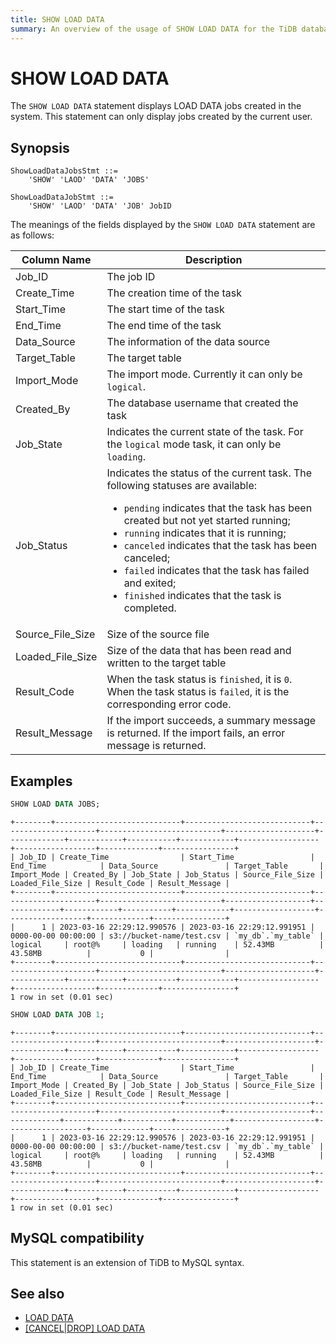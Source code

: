```yaml
---
title: SHOW LOAD DATA
summary: An overview of the usage of SHOW LOAD DATA for the TiDB database.
---
```


# SHOW LOAD DATA

The `SHOW LOAD DATA` statement displays LOAD DATA jobs created in the system. This statement can only display jobs created by the current user.

## Synopsis

```ebnf+diagram
ShowLoadDataJobsStmt ::=
    'SHOW' 'LAOD' 'DATA' 'JOBS'

ShowLoadDataJobStmt ::=
    'SHOW' 'LAOD' 'DATA' 'JOB' JobID
```

The meanings of the fields displayed by the `SHOW LOAD DATA` statement are as follows:

| Column Name      | Description                                                |
|------------------|------------------------------------------------------------|
| Job_ID           | The job ID                                                 |
| Create_Time      | The creation time of the task                              |
| Start_Time       | The start time of the task                                 |
| End_Time         | The end time of the task                                   |
| Data_Source      | The information of the data source                         |
| Target_Table     | The target table                                           |
| Import_Mode      | The import mode. Currently it can only be `logical`.       |
| Created_By       | The database username that created the task                |
| Job_State        | Indicates the current state of the task. For the `logical` mode task, it can only be `loading`. |
| Job_Status       | Indicates the status of the current task. The following statuses are available: <ul><li>`pending` indicates that the task has been created but not yet started running; </li><li>`running` indicates that it is running; </li><li>`canceled` indicates that the task has been canceled; </li><li>`failed` indicates that the task has failed and exited; </li><li>`finished` indicates that the task is completed. </li></ul>|
| Source_File_Size | Size of the source file                                     |
| Loaded_File_Size | Size of the data that has been read and written to the target table        |
| Result_Code      | When the task status is `finished`, it is `0`. When the task status is `failed`, it is the corresponding error code.  |
| Result_Message   | If the import succeeds, a summary message is returned. If the import fails, an error message is returned. |

## Examples

```sql
SHOW LOAD DATA JOBS;
```

```
+--------+----------------------------+----------------------------+---------------------+---------------------------+--------------------+-------------+------------+-----------+------------+------------------+------------------+-------------+----------------+
| Job_ID | Create_Time                | Start_Time                 | End_Time            | Data_Source               | Target_Table       | Import_Mode | Created_By | Job_State | Job_Status | Source_File_Size | Loaded_File_Size | Result_Code | Result_Message |
+--------+----------------------------+----------------------------+---------------------+---------------------------+-------------------+-------------+------------+-----------+------------+------------------+------------------+-------------+----------------+
|      1 | 2023-03-16 22:29:12.990576 | 2023-03-16 22:29:12.991951 | 0000-00-00 00:00:00 | s3://bucket-name/test.csv | `my_db`.`my_table` | logical     | root@%     | loading   | running    | 52.43MB          | 43.58MB          |           0 |                |
+--------+----------------------------+----------------------------+---------------------+---------------------------+--------------------+-------------+------------+-----------+------------+------------------+------------------+-------------+----------------+
1 row in set (0.01 sec)
```

```sql
SHOW LOAD DATA JOB 1;
```

```
+--------+----------------------------+----------------------------+---------------------+---------------------------+--------------------+-------------+------------+-----------+------------+------------------+------------------+-------------+----------------+
| Job_ID | Create_Time                | Start_Time                 | End_Time            | Data_Source               | Target_Table       | Import_Mode | Created_By | Job_State | Job_Status | Source_File_Size | Loaded_File_Size | Result_Code | Result_Message |
+--------+----------------------------+----------------------------+---------------------+---------------------------+-------------------+-------------+------------+-----------+------------+------------------+------------------+-------------+----------------+
|      1 | 2023-03-16 22:29:12.990576 | 2023-03-16 22:29:12.991951 | 0000-00-00 00:00:00 | s3://bucket-name/test.csv | `my_db`.`my_table` | logical     | root@%     | loading   | running    | 52.43MB          | 43.58MB          |           0 |                |
+--------+----------------------------+----------------------------+---------------------+---------------------------+--------------------+-------------+------------+-----------+------------+------------------+------------------+-------------+----------------+
1 row in set (0.01 sec)
```

## MySQL compatibility

This statement is an extension of TiDB to MySQL syntax.

## See also

* [LOAD DATA](/sql-statements/sql-statement-load-data.md)
* [[CANCEL|DROP] LOAD DATA](/sql-statements/sql-statement-operate-load-data-job.md)
